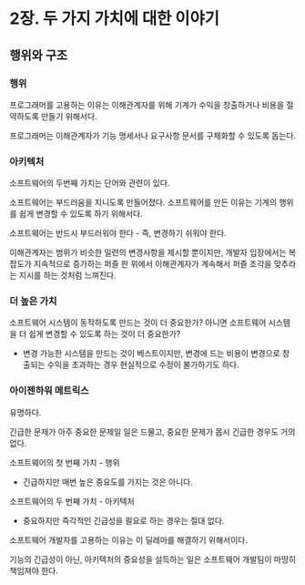 # 2장. 두 가지 가치에 대한 이야기

## 행위와 구조

### 행위

프로그래머를 고용하는 이유는 이해관계자를 위해 기계가 수익을 창출하거나 비용을 절약하도록 만들기 위해서다.

프로그래머는 이해관계자가 기능 명세서나 요구사항 문서를 구체화할 수 있도록 돕는다.

### 아키텍처

소프트웨어의 두번째 가치는 단어와 관련이 있다.

소프트웨어는 부드러움을 지니도록 만들어졌다. 소프트웨어를 만든 이유는 기계의 행위를 쉽게 변경할 수 있도록 하기 위해서다.

소프트웨어는 반드시 부드러워야 한다 - 즉, 변경하기 쉬워야 한다.

이해관계자는 범위가 비슷한 일련의 변경사항을 제시할 뿐이지만, 개발자 입장에서는 복잡도가 지속적으로 증가하는 퍼즐 판 위에서 이해관계자가 계속해서 퍼즐 조각을 맞추라는 지시를 하는 것처럼 느껴진다.

### 더 높은 가치

소프트웨어 시스템이 동작하도록 만드는 것이 더 중요한가? 아니면 소프트웨어 시스템을 더 쉽게 변경할 수 있도록 하는 것이 더 중요한가?

- 변경 가능한 시스템을 만드는 것이 베스트이지만, 변경에 드는 비용이 변경으로 창출되는 수익을 초과하는 경우 현실적으로 수정이 불가하기도 하다.

### 아이젠하워 메트릭스

유명하다.

긴급한 문제가 아주 중요한 문제일 일은 드물고, 중요한 문제가 몹시 긴급한 경우도 거의 없다.

소프트웨어의 첫 번째 가치 - 행위

- 긴급하지만 매번 높은 중요도를 가지는 것은 아니다.

소프트웨어의 두 번째 가치 - 아키텍처

- 중요하지만 즉각적인 긴급성을 필요로 하는 경우는 절대 없다.

소프트웨어 개발자를 고용하는 이유는 이 딜레마를 해결하기 위해서이다.

기능의 긴급성이 아닌, 아키텍처의 중요성을 설득하는 일은 소프트웨어 개발팀이 마땅히 책임져야 한다.